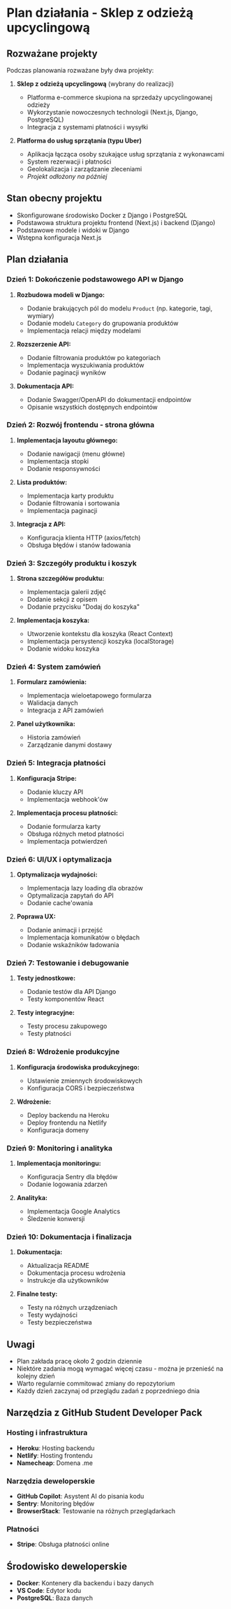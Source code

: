 # Plan działania - Sklep z odzieżą upcyclingową

## Rozważane projekty

Podczas planowania rozważane były dwa projekty:

1. **Sklep z odzieżą upcyclingową** (wybrany do realizacji)
   - Platforma e-commerce skupiona na sprzedaży upcyclingowanej odzieży
   - Wykorzystanie nowoczesnych technologii (Next.js, Django, PostgreSQL)
   - Integracja z systemami płatności i wysyłki

2. **Platforma do usług sprzątania (typu Uber)**
   - Aplikacja łącząca osoby szukające usług sprzątania z wykonawcami
   - System rezerwacji i płatności
   - Geolokalizacja i zarządzanie zleceniami
   - *Projekt odłożony na później*

## Stan obecny projektu

- Skonfigurowane środowisko Docker z Django i PostgreSQL
- Podstawowa struktura projektu frontend (Next.js) i backend (Django)
- Podstawowe modele i widoki w Django
- Wstępna konfiguracja Next.js

## Plan działania

### Dzień 1: Dokończenie podstawowego API w Django

1. **Rozbudowa modeli w Django:**
   - Dodanie brakujących pól do modelu `Product` (np. kategorie, tagi, wymiary)
   - Dodanie modelu `Category` do grupowania produktów
   - Implementacja relacji między modelami

2. **Rozszerzenie API:**
   - Dodanie filtrowania produktów po kategoriach
   - Implementacja wyszukiwania produktów
   - Dodanie paginacji wyników

3. **Dokumentacja API:**
   - Dodanie Swagger/OpenAPI do dokumentacji endpointów
   - Opisanie wszystkich dostępnych endpointów

### Dzień 2: Rozwój frontendu - strona główna

1. **Implementacja layoutu głównego:**
   - Dodanie nawigacji (menu główne)
   - Implementacja stopki
   - Dodanie responsywności

2. **Lista produktów:**
   - Implementacja karty produktu
   - Dodanie filtrowania i sortowania
   - Implementacja paginacji

3. **Integracja z API:**
   - Konfiguracja klienta HTTP (axios/fetch)
   - Obsługa błędów i stanów ładowania

### Dzień 3: Szczegóły produktu i koszyk

1. **Strona szczegółów produktu:**
   - Implementacja galerii zdjęć
   - Dodanie sekcji z opisem
   - Dodanie przycisku "Dodaj do koszyka"

2. **Implementacja koszyka:**
   - Utworzenie kontekstu dla koszyka (React Context)
   - Implementacja persystencji koszyka (localStorage)
   - Dodanie widoku koszyka

### Dzień 4: System zamówień

1. **Formularz zamówienia:**
   - Implementacja wieloetapowego formularza
   - Walidacja danych
   - Integracja z API zamówień

2. **Panel użytkownika:**
   - Historia zamówień
   - Zarządzanie danymi dostawy

### Dzień 5: Integracja płatności

1. **Konfiguracja Stripe:**
   - Dodanie kluczy API
   - Implementacja webhook'ów

2. **Implementacja procesu płatności:**
   - Dodanie formularza karty
   - Obsługa różnych metod płatności
   - Implementacja potwierdzeń

### Dzień 6: UI/UX i optymalizacja

1. **Optymalizacja wydajności:**
   - Implementacja lazy loading dla obrazów
   - Optymalizacja zapytań do API
   - Dodanie cache'owania

2. **Poprawa UX:**
   - Dodanie animacji i przejść
   - Implementacja komunikatów o błędach
   - Dodanie wskaźników ładowania

### Dzień 7: Testowanie i debugowanie

1. **Testy jednostkowe:**
   - Dodanie testów dla API Django
   - Testy komponentów React

2. **Testy integracyjne:**
   - Testy procesu zakupowego
   - Testy płatności

### Dzień 8: Wdrożenie produkcyjne

1. **Konfiguracja środowiska produkcyjnego:**
   - Ustawienie zmiennych środowiskowych
   - Konfiguracja CORS i bezpieczeństwa

2. **Wdrożenie:**
   - Deploy backendu na Heroku
   - Deploy frontendu na Netlify
   - Konfiguracja domeny

### Dzień 9: Monitoring i analityka

1. **Implementacja monitoringu:**
   - Konfiguracja Sentry dla błędów
   - Dodanie logowania zdarzeń

2. **Analityka:**
   - Implementacja Google Analytics
   - Śledzenie konwersji

### Dzień 10: Dokumentacja i finalizacja

1. **Dokumentacja:**
   - Aktualizacja README
   - Dokumentacja procesu wdrożenia
   - Instrukcje dla użytkowników

2. **Finalne testy:**
   - Testy na różnych urządzeniach
   - Testy wydajności
   - Testy bezpieczeństwa

## Uwagi

- Plan zakłada pracę około 2 godzin dziennie
- Niektóre zadania mogą wymagać więcej czasu - można je przenieść na kolejny dzień
- Warto regularnie commitować zmiany do repozytorium
- Każdy dzień zaczynaj od przeglądu zadań z poprzedniego dnia

## Narzędzia z GitHub Student Developer Pack

### Hosting i infrastruktura

- **Heroku**: Hosting backendu
- **Netlify**: Hosting frontendu
- **Namecheap**: Domena .me

### Narzędzia deweloperskie

- **GitHub Copilot**: Asystent AI do pisania kodu
- **Sentry**: Monitoring błędów
- **BrowserStack**: Testowanie na różnych przeglądarkach

### Płatności

- **Stripe**: Obsługa płatności online

## Środowisko deweloperskie

- **Docker**: Kontenery dla backendu i bazy danych
- **VS Code**: Edytor kodu
- **PostgreSQL**: Baza danych
